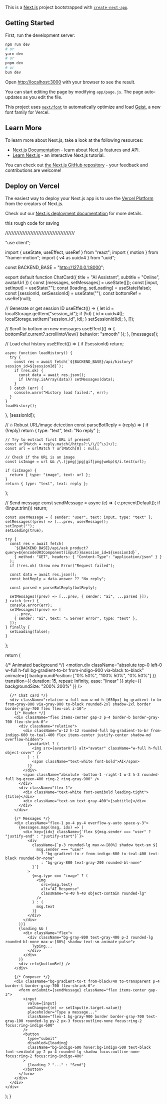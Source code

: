 This is a [Next.js](https://nextjs.org) project bootstrapped with [`create-next-app`](https://github.com/vercel/next.js/tree/canary/packages/create-next-app).

## Getting Started

First, run the development server:

```bash
npm run dev
# or
yarn dev
# or
pnpm dev
# or
bun dev
```

Open [http://localhost:3000](http://localhost:3000) with your browser to see the result.

You can start editing the page by modifying `app/page.js`. The page auto-updates as you edit the file.

This project uses [`next/font`](https://nextjs.org/docs/app/building-your-application/optimizing/fonts) to automatically optimize and load [Geist](https://vercel.com/font), a new font family for Vercel.

## Learn More

To learn more about Next.js, take a look at the following resources:

- [Next.js Documentation](https://nextjs.org/docs) - learn about Next.js features and API.
- [Learn Next.js](https://nextjs.org/learn) - an interactive Next.js tutorial.

You can check out [the Next.js GitHub repository](https://github.com/vercel/next.js) - your feedback and contributions are welcome!

## Deploy on Vercel

The easiest way to deploy your Next.js app is to use the [Vercel Platform](https://vercel.com/new?utm_medium=default-template&filter=next.js&utm_source=create-next-app&utm_campaign=create-next-app-readme) from the creators of Next.js.

Check out our [Next.js deployment documentation](https://nextjs.org/docs/app/building-your-application/deploying) for more details.


this rough code for saving

////////////////////////////////////////////

"use client";

import { useState, useEffect, useRef } from "react";
import { motion } from "framer-motion";
import { v4 as uuidv4 } from "uuid";

const BACKEND_BASE = "http://127.0.0.1:8000";

export default function ChatCard({ title = "AI Assistant", subtitle = "Online", avatarUrl }) {
  const [messages, setMessages] = useState([]);
  const [input, setInput] = useState("");
  const [loading, setLoading] = useState(false);
  const [sessionId, setSessionId] = useState("");
  const bottomRef = useRef(null);

  // Generate or get session ID
  useEffect(() => {
    let id = localStorage.getItem("session_id");
    if (!id) {
      id = uuidv4();
      localStorage.setItem("session_id", id);
    }
    setSessionId(id);
  }, []);

  // Scroll to bottom on new messages
  useEffect(() => {
    bottomRef.current?.scrollIntoView({ behavior: "smooth" });
  }, [messages]);

  // Load chat history
  useEffect(() => {
    if (!sessionId) return;

    async function loadHistory() {
      try {
        const res = await fetch(`${BACKEND_BASE}/api/history?session_id=${sessionId}`);
        if (res.ok) {
          const data = await res.json();
          if (Array.isArray(data)) setMessages(data);
        }
      } catch (err) {
        console.warn("History load failed:", err);
      }
    }
    loadHistory();
  }, [sessionId]);

  // 🔥 Robust URL/image detection
  const parseBotReply = (reply) => {
    if (!reply) return { type: "text", text: "No reply" };

    // Try to extract first URL if present
    const urlMatch = reply.match(/https?:\/\/[^\s]+/);
    const url = urlMatch ? urlMatch[0] : null;

    // Check if the URL is an image
    const isImage = url && /\.(jpeg|jpg|gif|png|webp)$/i.test(url);

    if (isImage) {
      return { type: "image", text: url };
    }
    return { type: "text", text: reply };
  };

  // Send message
  const sendMessage = async (e) => {
    e.preventDefault();
    if (!input.trim()) return;

    const userMessage = { sender: "user", text: input, type: "text" };
    setMessages((prev) => [...prev, userMessage]);
    setInput("");
    setLoading(true);

    try {
      const res = await fetch(
        `${BACKEND_BASE}/api/ask_product?query=${encodeURIComponent(input)}&session_id=${sessionId}`,
        { method: "GET", headers: { "Content-Type": "application/json" } }
      );
      if (!res.ok) throw new Error("Request failed");

      const data = await res.json();
      const botReply = data.answer ?? "No reply";

      const parsed = parseBotReply(botReply);

      setMessages((prev) => [...prev, { sender: "ai", ...parsed }]);
    } catch (err) {
      console.error(err);
      setMessages((prev) => [
        ...prev,
        { sender: "ai", text: "⚠️ Server error", type: "text" },
      ]);
    } finally {
      setLoading(false);
    }
  };

  return (
    <div className="min-h-screen w-full flex items-center justify-center relative overflow-hidden">
      {/* Animated background */}
      <motion.div
        className="absolute top-0 left-0 w-full h-full bg-gradient-to-br from-indigo-900 via-black to-black"
        animate={{ backgroundPosition: ["0% 50%", "100% 50%", "0% 50%"] }}
        transition={{ duration: 15, repeat: Infinity, ease: "linear" }}
        style={{ backgroundSize: "200% 200%" }}
      />

      {/* Chat card */}
      <div className="relative w-full max-w-md h-[650px] bg-gradient-to-br from-gray-800 via-gray-900 to-black rounded-2xl shadow-2xl border border-gray-700 flex flex-col z-10">
        {/* Header */}
        <div className="flex items-center gap-3 p-4 border-b border-gray-700 flex-shrink-0">
          <div className="relative">
            <div className="w-12 h-12 rounded-full bg-gradient-to-br from-indigo-600 to-teal-400 flex items-center justify-center shadow-md overflow-hidden">
              {avatarUrl ? (
                <img src={avatarUrl} alt="avatar" className="w-full h-full object-cover" />
              ) : (
                <span className="text-white font-bold">AI</span>
              )}
            </div>
            <span className="absolute -bottom-1 -right-1 w-3 h-3 rounded-full bg-green-400 ring-2 ring-gray-900" />
          </div>
          <div className="flex-1">
            <div className="text-white font-semibold leading-tight">{title}</div>
            <div className="text-sm text-gray-400">{subtitle}</div>
          </div>
        </div>

        {/* Messages */}
        <div className="flex-1 px-4 py-4 overflow-y-auto space-y-3">
          {messages.map((msg, idx) => (
            <div key={idx} className={`flex ${msg.sender === "user" ? "justify-end" : "justify-start"}`}>
              <div
                className={`p-3 rounded-lg max-w-[80%] shadow text-sm ${
                  msg.sender === "user"
                    ? "bg-gradient-to-r from-indigo-600 to-teal-400 text-black rounded-br-none"
                    : "bg-gray-800 text-gray-200 rounded-bl-none"
                }`}
              >
                {msg.type === "image" ? (
                  <img
                    src={msg.text}
                    alt="AI Response"
                    className="w-40 h-40 object-contain rounded-lg"
                  />
                ) : (
                  msg.text
                )}
              </div>
            </div>
          ))}
          {loading && (
            <div className="flex">
              <div className="bg-gray-800 text-gray-400 p-3 rounded-lg rounded-bl-none max-w-[80%] shadow text-sm animate-pulse">
                Typing...
              </div>
            </div>
          )}
          <div ref={bottomRef} />
        </div>

        {/* Composer */}
        <div className="bg-gradient-to-t from-black/40 to-transparent p-4 border-t border-gray-700 flex-shrink-0">
          <form onSubmit={sendMessage} className="flex items-center gap-3">
            <input
              value={input}
              onChange={(e) => setInput(e.target.value)}
              placeholder="Type a message..."
              className="flex-1 bg-gray-900 border border-gray-700 text-gray-100 rounded-lg py-2 px-3 focus:outline-none focus:ring-2 focus:ring-indigo-600"
            />
            <button
              type="submit"
              disabled={loading}
              className="bg-indigo-600 hover:bg-indigo-500 text-black font-semibold py-2 px-4 rounded-lg shadow focus:outline-none focus:ring-2 focus:ring-indigo-400"
            >
              {loading ? "..." : "Send"}
            </button>
          </form>
        </div>
      </div>
    </div>
  );
}
